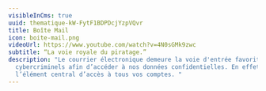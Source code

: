 ```yaml
---
visibleInCms: true
uuid: thematique-kW-FytF1BDPDcjYzpVQvr
title: Boîte Mail
icon: boite-mail.png
videoUrl: https://www.youtube.com/watch?v=4N0sGMk9zwc
subtitle: “La voie royale du piratage.”
description: "Le courrier électronique demeure la voie d'entrée favorite des
  cybercriminels afin d’accéder à nos données confidentielles. En effet, c’est
  l’élément central d’accès à tous vos comptes. "
---
```

